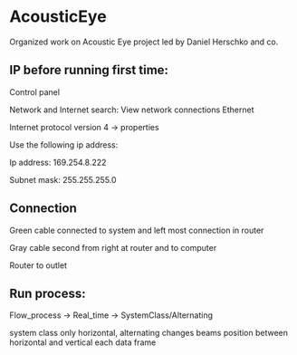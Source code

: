 # AcousticEye
Organized work on Acoustic Eye project led by Daniel Herschko and co.

## IP before running first time:
Control panel

Network and Internet
search: View network connections
Ethernet

Internet protocol version 4 -> properties

Use the following ip address:

Ip address: 169.254.8.222

Subnet mask: 255.255.255.0

## Connection
Green cable connected to system and left most connection in router

Gray cable second from right at router and to computer

Router to outlet

## Run process:
Flow_process -> Real_time -> SystemClass/Alternating

system class only horizontal, alternating changes beams position between horizontal and vertical each data frame
